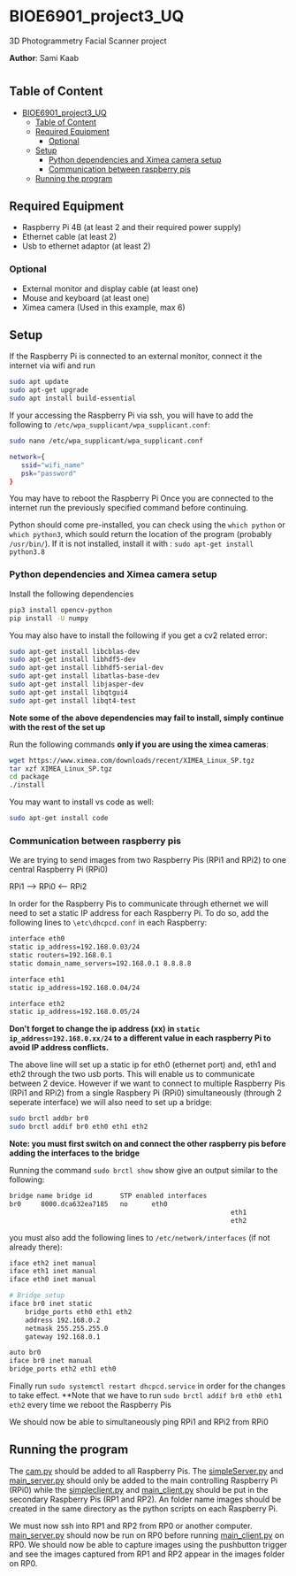 
# BIOE6901_project3_UQ
3D Photogrammetry Facial Scanner project

**Author**: Sami Kaab
#

## Table of Content
- [BIOE6901_project3_UQ](#bioe6901_project3_uq)
  - [Table of Content](#table-of-content)
  - [Required Equipment](#required-equipment)
    - [Optional](#optional)
  - [Setup](#setup)
    - [Python dependencies and Ximea camera setup](#python-dependencies-and-ximea-camera-setup)
    - [Communication between raspberry pis](#communication-between-raspberry-pis)
  - [Running the program](#running-the-program)
    

## Required Equipment
* Raspberry Pi 4B (at least 2 and their required power supply)
* Ethernet cable (at least 2)
* Usb to ethernet adaptor (at least 2)
### Optional
* External monitor and display cable (at least one)
* Mouse and keyboard (at least one)
* Ximea camera (Used in this example, max 6)

## Setup
If the Raspberry Pi is connected to an external monitor, connect it the internet via wifi and run 
```sh
sudo apt update
sudo apt-get upgrade
sudo apt install build-essential
```
If your accessing the Raspberry Pi via ssh, you will have to add the following to `/etc/wpa_supplicant/wpa_supplicant.conf`: 
```sh
sudo nano /etc/wpa_supplicant/wpa_supplicant.conf
```
```sh
network={
   ssid="wifi_name"
   psk="password"
}
```
You may have to reboot the Raspberry Pi
Once you are connected to the internet run the previously specified command before continuing.

Python should come pre-installed, you can check using the `which python` or `which python3`, which sould return the location of the program (probably `/usr/bin/`). If it is not installed, install it with : `sudo apt-get install python3.8`

### Python dependencies and Ximea camera setup

Install the following dependencies
  ```sh
  pip3 install opencv-python
  pip install -U numpy
  ```
You may also have to  install the following if you get a cv2 related error:
  ```sh
  sudo apt-get install libcblas-dev
  sudo apt-get install libhdf5-dev
  sudo apt-get install libhdf5-serial-dev
  sudo apt-get install libatlas-base-dev
  sudo apt-get install libjasper-dev 
  sudo apt-get install libqtgui4 
  sudo apt-get install libqt4-test
  ```
**Note some of the above dependencies may fail to install, simply continue with the rest of the set up**

Run the following commands **only if you are using the ximea cameras**:
  ```sh
  wget https://www.ximea.com/downloads/recent/XIMEA_Linux_SP.tgz
  tar xzf XIMEA_Linux_SP.tgz
  cd package
  ./install
  ```
 You may want to install vs code as well:
 ```sh
 sudo apt-get install code
 ```
 
### Communication between raspberry pis
We are trying to send images from two Raspberry Pis (RPi1 and RPi2) to one central Raspberry Pi (RPi0) 

RPi1 --> RPi0 <-- RPi2

In order for the Raspberry Pis to communicate through ethernet we will need to set a static IP address for each Raspberry Pi. To do so, add the following lines to `\etc\dhcpcd.conf` in each Raspberry:
```sh
interface eth0
static ip_address=192.168.0.03/24
static routers=192.168.0.1
static domain_name_servers=192.168.0.1 8.8.8.8

interface eth1
static ip_address=192.168.0.04/24

interface eth2
static ip_address=192.168.0.05/24
```
**Don't forget to change the ip address (xx) in `static ip_address=192.168.0.xx/24` to a different value in each raspberry Pi to avoid IP address conflicts.**

The above line will set up a static ip for eth0 (ethernet port) and, eth1 and eth2 through the two usb ports. This will enable us to communicate between 2 device. However if we want to connect to multiple Raspberry Pis (RPi1 and RPi2) from a single Raspbery Pi (RPi0) simultaneously (through 2 seperate interface) we will also need to set up a bridge:

```sh
sudo brctl addbr br0
sudo brctl addif br0 eth0 eth1 eth2
```
**Note: you must first switch on and connect the other raspberry pis before adding the interfaces to the bridge**

Running the command `sudo brctl show` show give an output similar to the following:
```sh
bridge name	bridge id		STP enabled	interfaces
br0		8000.dca632ea7185	no		eth0
                                                        eth1
                                                        eth2
```
you must also add the following lines to `/etc/network/interfaces` (if not already there):
```sh
iface eth2 inet manual
iface eth1 inet manual
iface eth0 inet manual

# Bridge setup
iface br0 inet static
    bridge_ports eth0 eth1 eth2
    address 192.168.0.2
    netmask 255.255.255.0
    gateway 192.168.0.1

auto br0
iface br0 inet manual
bridge_ports eth2 eth1 eth0
```
Finally run `sudo systemctl restart dhcpcd.service` in order for the changes to take effect.
**Note that  we have to run `sudo brctl addif br0 eth0 eth1 eth2` every time we reboot the Raspberry Pis

We should now be able to simultaneously ping RPi1 and RPi2 from RPi0

## Running the program

The [cam.py](cam.py) should be added to all Raspberry Pis. The [simpleServer.py](simpleServer.py) and [main_server.py](main_server.py) should only be added to the main controlling Raspberry Pi (RPi0) while the [simpleclient.py](simpleclient.py) and [main_client.py](main_client.py) should be put in the secondary Raspberry Pis (RP1 and RP2). An folder name images should be created in the same directory as the python scripts on each Raspberry Pi.

We must now ssh into RP1 and RP2 from RP0 or another computer. [main_server.py](main_server.py) should now be run on RP0 before running [main_client.py](main_client.py) on RP0. We should now be able to capture images using the pushbutton trigger and see the images captured from RP1 and RP2 appear in the images folder on RP0.